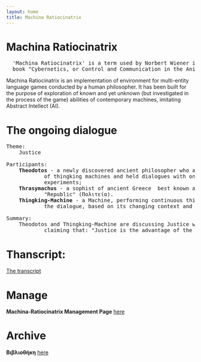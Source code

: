```yaml
---
layout: home
title: Machina Ratiocinatrix
---
```

# Machina Ratiocinatrix
<pre>
  'Machina Ratiocinatrix' is a term used by Norbert Wiener in the introduction to his 
  book "Cybernetics, or Control and Communication in the Animal and the Machine".
</pre>
Machina Ratiocinatrix is an implementation of environment for multi-entity language games conducted by a human philosopher. It has been built for the purpose of exploration of known and yet unknown (but investigated in the process of the game) abilities of contemporary machines, imitating Abstract Intellect (AI).<br>
# The ongoing dialogue
<pre>
Theme:
    Justice<br>
Participants:
    <b>Theodotos</b> - a newly discovered ancient philosopher who anticipated the emergence
            of thingking machines and held dialogues with one or many of them as thought 
            experiments;
    <b>Thrasymachus</b> - a sophist of ancient Greece  best known as a participant in Plato's
            "Republic" (Πολιτεία).
    <b>Thingking-Machine</b> - a Machine, performing continuous thingking in the course of
            the dialogue, based on its changing context and content.<br>
Summary:
    Theodotos and Thingking-Machine are discussing Justice with Thrasymachus, who is 
            claiming that: "Justice is the advantage of the stronger."
</pre>
# Thanscript:
[The transcript](pages/dialogue)
# Manage
**Machina-Ratiocinatrix Management Page** [here](pages/manage)
# Archive
**Βιβλιοθήκη** [here](https://github.com/bibliotheke)
